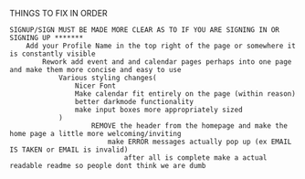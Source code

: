 THINGS TO FIX IN ORDER

    SIGNUP/SIGN MUST BE MADE MORE CLEAR AS TO IF YOU ARE SIGNING IN OR SIGNING UP *******
        Add your Profile Name in the top right of the page or somewhere it is constantly visible
            Rework add event and and calendar pages perhaps into one page and make them more concise and easy to use
                Various styling changes(
                    Nicer Font
                    Make calendar fit entirely on the page (within reason)
                    better darkmode functionality
                    make input boxes more appropriately sized
                )
                        REMOVE the header from the homepage and make the home page a little more welcoming/inviting
                            make ERROR messages actually pop up (ex EMAIL IS TAKEN or EMAIL is invalid)
                                after all is complete make a actual readable readme so people dont think we are dumb
